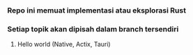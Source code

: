### Repo ini memuat implementasi atau eksplorasi Rust

### Setiap topik akan dipisah dalam branch tersendiri

1. Hello world (Native, Actix, Tauri)
